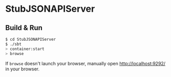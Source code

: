 # StubJSONAPIServer #

## Build & Run ##

```sh
$ cd StubJSONAPIServer
$ ./sbt
> container:start
> browse
```

If `browse` doesn't launch your browser, manually open [http://localhost:9292/](http://localhost:9292/) in your browser.
